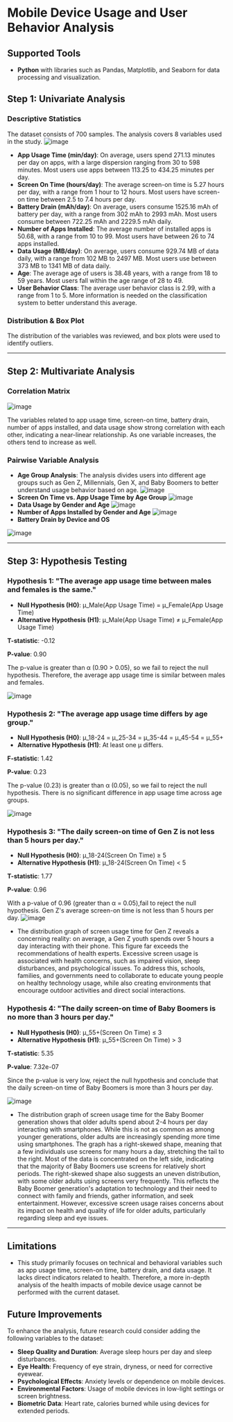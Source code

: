 # Mobile Device Usage and User Behavior Analysis

## **Supported Tools**

- **Python** with libraries such as Pandas, Matplotlib, and Seaborn for data processing and visualization.

## **Step 1: Univariate Analysis**

### Descriptive Statistics

The dataset consists of 700 samples. The analysis covers 8 variables used in the study.
![image](https://github.com/user-attachments/assets/e2c8be8b-1304-4749-a1e6-03fec3e9cd19)

- **App Usage Time (min/day)**: On average, users spend 271.13 minutes per day on apps, with a large dispersion ranging from 30 to 598 minutes. Most users use apps between 113.25 to 434.25 minutes per day.
- **Screen On Time (hours/day)**: The average screen-on time is 5.27 hours per day, with a range from 1 hour to 12 hours. Most users have screen-on time between 2.5 to 7.4 hours per day.
- **Battery Drain (mAh/day)**: On average, users consume 1525.16 mAh of battery per day, with a range from 302 mAh to 2993 mAh. Most users consume between 722.25 mAh and 2229.5 mAh daily.
- **Number of Apps Installed**: The average number of installed apps is 50.68, with a range from 10 to 99. Most users have between 26 to 74 apps installed.
- **Data Usage (MB/day)**: On average, users consume 929.74 MB of data daily, with a range from 102 MB to 2497 MB. Most users use between 373 MB to 1341 MB of data daily.
- **Age**: The average age of users is 38.48 years, with a range from 18 to 59 years. Most users fall within the age range of 28 to 49.
- **User Behavior Class**: The average user behavior class is 2.99, with a range from 1 to 5. More information is needed on the classification system to better understand this average.

### Distribution & Box Plot

The distribution of the variables was reviewed, and box plots were used to identify outliers.

---

## **Step 2: Multivariate Analysis**

### Correlation Matrix
![image](https://github.com/user-attachments/assets/67ff04c4-b539-4ee9-b71d-54bda4a3302c)

The variables related to app usage time, screen-on time, battery drain, number of apps installed, and data usage show strong correlation with each other, indicating a near-linear relationship. As one variable increases, the others tend to increase as well.

### Pairwise Variable Analysis

- **Age Group Analysis**: The analysis divides users into different age groups such as Gen Z, Millennials, Gen X, and Baby Boomers to better understand usage behavior based on age.
    ![image](https://github.com/user-attachments/assets/9f7ed38b-3d24-448d-b143-257058c794dd)
- **Screen On Time vs. App Usage Time by Age Group**
  ![image](https://github.com/user-attachments/assets/a0e6babf-6e11-400d-87ad-44e14682dfd3)
- **Data Usage by Gender and Age**
  ![image](https://github.com/user-attachments/assets/7da1499f-02da-4a41-9542-5700c2457d4a)
- **Number of Apps Installed by Gender and Age**
  ![image](https://github.com/user-attachments/assets/b61ee75e-02c1-4ad8-a567-28c71bdd00df)
- **Battery Drain by Device and OS**

![image](https://github.com/user-attachments/assets/50340db4-2959-419c-8ecd-04af91314a1f)

---

## **Step 3: Hypothesis Testing**

### Hypothesis 1: "The average app usage time between males and females is the same."

- **Null Hypothesis (H0)**: μ_Male(App Usage Time) = μ_Female(App Usage Time)
- **Alternative Hypothesis (H1)**: μ_Male(App Usage Time) ≠ μ_Female(App Usage Time)

**T-statistic**: -0.12

**P-value**: 0.90

The p-value is greater than α (0.90 > 0.05), so we fail to reject the null hypothesis. Therefore, the average app usage time is similar between males and females.

![image](https://github.com/user-attachments/assets/c56f7e69-e335-47cf-ac12-735f841fca9c)

### Hypothesis 2: "The average app usage time differs by age group."

- **Null Hypothesis (H0)**: μ_18-24 = μ_25-34 = μ_35-44 = μ_45-54 = μ_55+
- **Alternative Hypothesis (H1)**: At least one μ differs.

**F-statistic**: 1.42

**P-value**: 0.23

The p-value (0.23) is greater than α (0.05), so we fail to reject the null hypothesis. There is no significant difference in app usage time across age groups.

![image](https://github.com/user-attachments/assets/aa43100d-b99e-4a59-8f22-20a62b6bd30f)

### Hypothesis 3: "The daily screen-on time of Gen Z is not less than 5 hours per day."

- **Null Hypothesis (H0)**: μ_18-24(Screen On Time) ≥ 5
- **Alternative Hypothesis (H1)**: μ_18-24(Screen On Time) < 5

**T-statistic**: 1.77

**P-value**: 0.96

With a p-value of 0.96 (greater than α = 0.05),fail to reject the null hypothesis. Gen Z's average screen-on time is not less than 5 hours per day.
![image](https://github.com/user-attachments/assets/54c8f269-3295-4a39-be5a-948e7e08b0cd)

- The distribution graph of screen usage time for Gen Z reveals a concerning reality: on average, a Gen Z youth spends over 5 hours a day interacting with their phone. This figure far exceeds the recommendations of health experts. Excessive screen usage is associated with health concerns, such as impaired vision, sleep disturbances, and psychological issues. To address this, schools, families, and governments need to collaborate to educate young people on healthy technology usage, while also creating environments that encourage outdoor activities and direct social interactions.
### Hypothesis 4: "The daily screen-on time of Baby Boomers is no more than 3 hours per day."

- **Null Hypothesis (H0)**: μ_55+(Screen On Time) ≤ 3
- **Alternative Hypothesis (H1)**: μ_55+(Screen On Time) > 3

**T-statistic**: 5.35

**P-value**: 7.32e-07

Since the p-value is very low, reject the null hypothesis and conclude that the daily screen-on time of Baby Boomers is more than 3 hours per day.

![image](https://github.com/user-attachments/assets/082480cd-5ba4-40b2-8b24-51d8d8d40a4d)

- The distribution graph of screen usage time for the Baby Boomer generation shows that older adults spend about 2-4 hours per day interacting with smartphones. While this is not as common as among younger generations, older adults are increasingly spending more time using smartphones. The graph has a right-skewed shape, meaning that a few individuals use screens for many hours a day, stretching the tail to the right. Most of the data is concentrated on the left side, indicating that the majority of Baby Boomers use screens for relatively short periods. The right-skewed shape also suggests an uneven distribution, with some older adults using screens very frequently. This reflects the Baby Boomer generation's adaptation to technology and their need to connect with family and friends, gather information, and seek entertainment. However, excessive screen usage raises concerns about its impact on health and quality of life for older adults, particularly regarding sleep and eye issues.
---

## **Limitations**

- This study primarily focuses on technical and behavioral variables such as app usage time, screen-on time, battery drain, and data usage. It lacks direct indicators related to health. Therefore, a more in-depth analysis of the health impacts of mobile device usage cannot be performed with the current dataset.

## **Future Improvements**

To enhance the analysis, future research could consider adding the following variables to the dataset:

- **Sleep Quality and Duration**: Average sleep hours per day and sleep disturbances.
- **Eye Health**: Frequency of eye strain, dryness, or need for corrective eyewear.
- **Psychological Effects**: Anxiety levels or dependence on mobile devices.
- **Environmental Factors**: Usage of mobile devices in low-light settings or screen brightness.
- **Biometric Data**: Heart rate, calories burned while using devices for extended periods.

